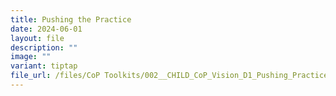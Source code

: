 ```yaml
---
title: Pushing the Practice
date: 2024-06-01
layout: file
description: ""
image: ""
variant: tiptap
file_url: /files/CoP Toolkits/002__CHILD_CoP_Vision_D1_Pushing_Practice.pdf
---
```

